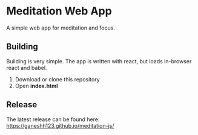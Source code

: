 # Meditation Web App
A simple web app for meditation and focus.
## Building
Building is very simple. The app is written with react, but loads in-browser react and babel.
1. Download or clone this repository
1. Open **index.html**
## Release
The latest release can be found here:
https://ganeshh123.github.io/meditation-js/
